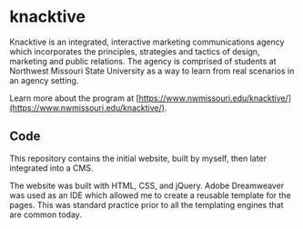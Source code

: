 # knacktive

Knacktive is an integrated, interactive marketing communications agency which incorporates the principles, strategies and tactics of design, marketing and public relations. The agency is comprised of students at Northwest Missouri State University as a way to learn from real scenarios in an agency setting.

Learn more about the program at [https://www.nwmissouri.edu/knacktive/](https://www.nwmissouri.edu/knacktive/).

## Code

This repository contains the initial website, built by myself, then later integrated into a CMS.

The website was built with HTML, CSS, and jQuery. Adobe Dreamweaver was used as an IDE which allowed me to create a reusable template for the pages. This was standard practice prior to all the templating engines that are common today.
